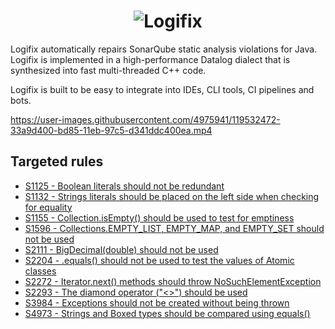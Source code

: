 <h1 align="center">
  <img src="https://raw.githubusercontent.com/lyxell/logifix/master/.github/logo.svg" alt="Logifix">
</h1>

Logifix automatically repairs SonarQube static analysis
violations for Java. Logifix is implemented in a high-performance
Datalog dialect that is synthesized into fast multi-threaded C++
code.

Logifix is built to be easy to integrate into IDEs, CLI tools,
CI pipelines and bots.

https://user-images.githubusercontent.com/4975941/119532472-33a9d400-bd85-11eb-97c5-d341ddc400ea.mp4

## Targeted rules

* [S1125 - Boolean literals should not be redundant](https://github.com/lyxell/logifix/blob/master/rules/1125.dl)
* [S1132 - Strings literals should be placed on the left side when checking for equality](https://github.com/lyxell/logifix/blob/master/rules/1132.dl)
* [S1155 - Collection.isEmpty() should be used to test for emptiness](https://github.com/lyxell/logifix/blob/master/rules/1155.dl)
* [S1596 - Collections.EMPTY_LIST, EMPTY_MAP, and EMPTY_SET should not be used](https://github.com/lyxell/logifix/blob/master/rules/1596.dl)
* [S2111 - BigDecimal(double) should not be used](https://github.com/lyxell/logifix/blob/master/rules/2111.dl)
* [S2204 - .equals() should not be used to test the values of Atomic classes](https://github.com/lyxell/logifix/blob/master/rules/2204.dl)
* [S2272 - Iterator.next() methods should throw NoSuchElementException](https://github.com/lyxell/logifix/blob/master/rules/2272.dl)
* [S2293 - The diamond operator ("<>") should be used](https://github.com/lyxell/logifix/blob/master/rules/2293.dl)
* [S3984 - Exceptions should not be created without being thrown](https://github.com/lyxell/logifix/blob/master/rules/3984.dl)
* [S4973 - Strings and Boxed types should be compared using equals()](https://github.com/lyxell/logifix/blob/master/rules/4973.dl)
